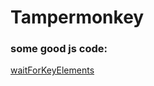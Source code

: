 # Tampermonkey



### some good js code:

[waitForKeyElements](https://gist.github.com/BrockA/2625891#file-waitforkeyelements-js) 

